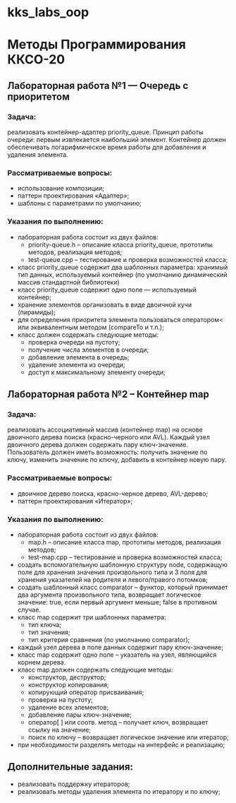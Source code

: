 # kks_labs_oop
# Методы Программирования ККСО-20
## Лабораторная работа №1 — Очередь с приоритетом
### Задача:
реализовать контейнер-адаптер priority_queue. Принцип работы очереди: первым извлекается наибольший элемент. Контейнер должен
обеспечивать логарифмическое время работы для добавления и удаления элемента.
### Рассматриваемые вопросы:
  - использование композиции;
  - паттерн проектирования «Адаптер»;
  - шаблоны с параметрами по умолчанию;
### Указания по выполнению:
  - лабораторная работа состоит из двух файлов:
      - priority-queue.h – описание класса priority_queue, прототипы методов, реализация методов;
      - test-queue.cpp – тестирование и проверка возможностей класса;
  - класс priority_queue содержит два шаблонных параметра: хранимый тип данных, используемый контейнер (по умолчанию динамический массив стандартной библиотеки)
  - класс priority_queue содержит одно поле — используемый контейнер;
  - хранение элементов организовать в виде двоичной кучи (пирамиды);
  - для определения приоритета элемента пользоваться оператором< или эквивалентным методом (compareTo и т.п.);
  - класс должен содержать следующие методы: 
      - проверка очереди на пустоту; 
      - получение числа элементов в очереди; 
      - добавление элемента в очередь;
      - удаление элемента из очереди; 
      - доступ к максимальному элементу очереди;
## Лабораторная работа №2 – Контейнер map
### Задача:
реализовать ассоциативный массив (контейнер map) на основе
двоичного дерева поиска (красно-черного или AVL). Каждый узел двоичного
дерева должен содержать пару ключ-значение. Пользователь должен иметь
возможность: получить значение по ключу, изменить значение по ключу, добавить в контейнер новую пару.
### Рассматриваемые вопросы:
  - двоичное дерево поиска, красно-черное дерево, AVL-дерево;
  - паттерн проектирования «Итератор»;
### Указания по выполнению:
  - лабораторная работа состоит из двух файлов:
    - map.h – описание класса map, прототипы методов, реализация методов;
    - test-map.cpp – тестирование и проверка возможностей класса;
  - создать вспомогательную шаблонную структуру node, содержащую поле для хранения значения произвольного типа и 3 поля для хранения указателей на родителя и левого/правого потомков;
  - создать шаблонный класс comparator – функтор, который принимает два аргумента произвольного типа, возвращает логическое значение: true, если первый аргумент меньше; false в противном случае.
  - класс map содержит три шаблонных параметра: 
    - тип ключа; 
    - тип значения;  
    - тип критерия сравнения (по умолчанию comparator);
  - каждый узел дерева в поле данных содержит пару ключ-значение;
  - класс map содержит одно поле – указатель на узел, являющийся корнем дерева.
  - класс map должен содержать следующие методы:
    - конструктор, деструктор;
    - конструктор копирования;
    - копирующий оператор присваивания;
    - проверка на пустоту;
    - удаление всех элементов;
    - добавление пары ключ-значение;
    - оператор[ ] или соотв. метод – получает ключ, возвращает ссылку на значение;
    - поиск по ключу – возвращает логическое значение или итератор;
  - при необходимости разделять методы на интерфейс и реализацию;
## Дополнительные задания:
  - реализовать поддержку итераторов;
  - реализовать методы удаления элемента по итератору и по ключу;
